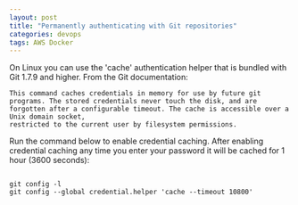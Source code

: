 ```yaml
---
layout: post
title: "Permanently authenticating with Git repositories"
categories: devops
tags: AWS Docker
---
```


On Linux you can use the 'cache' authentication helper that is bundled with Git 1.7.9 and higher. From the Git documentation:

    This command caches credentials in memory for use by future git programs. The stored credentials never touch the disk, and are forgotten after a configurable timeout. The cache is accessible over a Unix domain socket,
    restricted to the current user by filesystem permissions.

Run the command below to enable credential caching. After enabling credential caching any time you enter your password it will be cached for 1 hour (3600 seconds):

<pre><code>
git config -l
git config --global credential.helper 'cache --timeout 10800'
</code></pre>